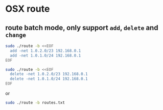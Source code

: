 # OSX route

## route batch mode, only support `add`, `delete` and `change`

```bash
sudo ./route -b <<EOF
  add -net 1.0.2.0/23 192.168.0.1
  add -net 1.0.1.0/24 192.168.0.1
EOF

sudo ./route -b <<EOF
  delete -net 1.0.2.0/23 192.168.0.1
  delete -net 1.0.1.0/24 192.168.0.1
EOF
```

or

```bash
sudo ./route -b routes.txt
```
